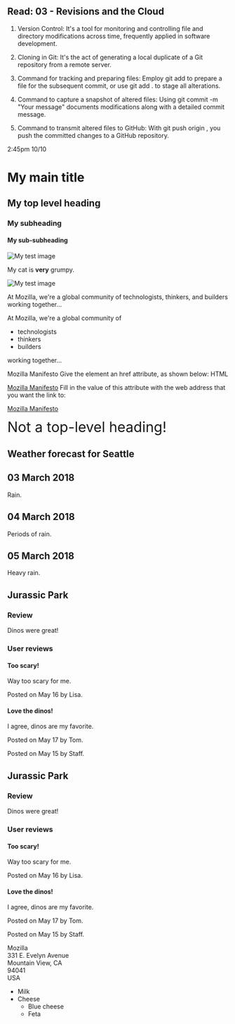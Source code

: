 
## Read: 03 - Revisions and the Cloud


1. Version Control: It's a tool for monitoring and controlling file and directory modifications across time, frequently applied in software development.

2. Cloning in Git: It's the act of generating a local duplicate of a Git repository from a remote server.

3. Command for tracking and preparing files: Employ git add <filename> to prepare a file for the subsequent commit, or use git add . to stage all alterations.

4. Command to capture a snapshot of altered files: Using git commit -m "Your message" documents modifications along with a detailed commit message.

5. Command to transmit altered files to GitHub: With git push origin <branch-name>, you push the committed changes to a GitHub repository.

2:45pm 10/10

<h1>My main title</h1>
<h2>My top level heading</h2>
<h3>My subheading</h3>
<h4>My sub-subheading</h4>


<!doctype html>
<html lang="en-US">
  <head>
    <meta charset="utf-8" />
    <meta name="viewport" content="width=device-width" />
    <title>My test page</title>
  </head>
  <body>
    <img src="images/firefox-icon.png" alt="My test image" />
  </body>

<p>My cat is <strong>very</strong> grumpy.</p>

<img src="images/firefox-icon.png" alt="My test image" />


<p>
  At Mozilla, we're a global community of technologists, thinkers, and builders
  working together…
</p>

<p>At Mozilla, we're a global community of</p>

<ul>
  <li>technologists</li>
  <li>thinkers</li>
  <li>builders</li>
</ul>

<p>working together…</p>


<a>Mozilla Manifesto</a>
Give the <a> element an href attribute, as shown below:
HTML


<a href="">Mozilla Manifesto</a>
Fill in the value of this attribute with the web address that you want the link to:


<a href="https://www.mozilla.org/en-US/about/manifesto/">
  Mozilla Manifesto
</a>

<span style="font-size: 32px; margin: 21px 0;">Not a top-level heading!</span>

<article class="forecast">
  <h1>Weather forecast for Seattle</h1>
  <article class="day-forecast">
    <h2>03 March 2018</h2>
    <p>Rain.</p>
  </article>
  <article class="day-forecast">
    <h2>04 March 2018</h2>
    <p>Periods of rain.</p>
  </article>
  <article class="day-forecast">
    <h2>05 March 2018</h2>
    <p>Heavy rain.</p>
  </article>
</article>

<article class="film_review">
  <h2>Jurassic Park</h2>
  <section class="main_review">
    <h3>Review</h3>
    <p>Dinos were great!</p>
  </section>
  <section class="user_reviews">
    <h3>User reviews</h3>
    <article class="user_review">
      <h4>Too scary!</h4>
      <p>Way too scary for me.</p>
      <footer>
        <p>
          Posted on
          <time datetime="2015-05-16 19:00">May 16</time>
          by Lisa.
        </p>
      </footer>
    </article>
    <article class="user_review">
      <h4>Love the dinos!</h4>
      <p>I agree, dinos are my favorite.</p>
      <footer>
        <p>
          Posted on
          <time datetime="2015-05-17 19:00">May 17</time>
          by Tom.
        </p>
      </footer>
    </article>
  </section>
  <footer>
    <p>
      Posted on
      <time datetime="2015-05-15 19:00">May 15</time>
      by Staff.
    </p>
  </footer>
</article>

<article class="film_review">
  <h2>Jurassic Park</h2>
  <section class="main_review">
    <h3>Review</h3>
    <p>Dinos were great!</p>
  </section>
  <section class="user_reviews">
    <h3>User reviews</h3>
    <article class="user_review">
      <h4>Too scary!</h4>
      <p>Way too scary for me.</p>
      <footer>
        <p>
          Posted on
          <time datetime="2015-05-16 19:00">May 16</time>
          by Lisa.
        </p>
      </footer>
    </article>
    <article class="user_review">
      <h4>Love the dinos!</h4>
      <p>I agree, dinos are my favorite.</p>
      <footer>
        <p>
          Posted on
          <time datetime="2015-05-17 19:00">May 17</time>
          by Tom.
        </p>
      </footer>
    </article>
  </section>
  <footer>
    <p>
      Posted on
      <time datetime="2015-05-15 19:00">May 15</time>
      by Staff.
    </p>
  </footer>
</article>

Mozilla<br />
331 E. Evelyn Avenue<br />
Mountain View, CA<br />
94041<br />
USA<br />

<ul>
  <li>Milk</li>
  <li>
    Cheese
    <ul>
      <li>Blue cheese</li>
      <li>Feta</li>
